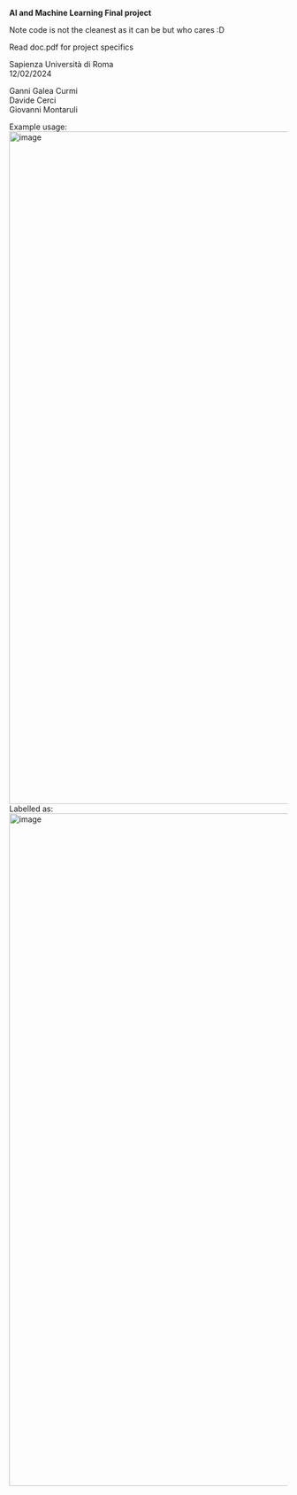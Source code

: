 **AI and Machine Learning Final project**

Note code is not the cleanest as it can be but who cares :D

Read doc.pdf for project specifics 


Sapienza Università di Roma <br>
12/02/2024

Ganni Galea Curmi <br>
Davide Cerci <br>
Giovanni Montaruli 

Example usage:
<img width="1215" alt="image" src="https://github.com/Newtagnewme/Fomo-ML-project/assets/79207487/0914eac5-4343-4945-a16e-732d35f56cc2">
Labelled as: 
<img width="1215" alt="image" src="https://github.com/Newtagnewme/Fomo-ML-project/assets/79207487/1b5a99b8-b539-41ab-9ed0-0c5aba1e7f99">
